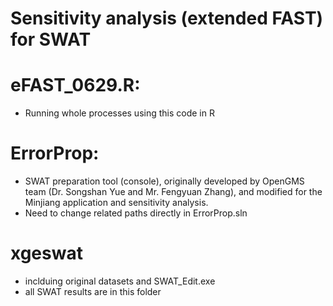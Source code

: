 # Sensitivity analysis (extended FAST) for SWAT

# eFAST_0629.R: 
- Running whole processes using this code in R

# ErrorProp: 
- SWAT preparation tool (console), originally developed by OpenGMS team (Dr. Songshan Yue and Mr. Fengyuan Zhang), and modified for the Minjiang application and sensitivity analysis.
- Need to change related paths directly in ErrorProp.sln 

# xgeswat
- inclduing original datasets and SWAT_Edit.exe
- all SWAT results are in this folder 
